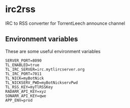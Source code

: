 # irc2rss
IRC to RSS converter for TorrentLeech announce channel

## Environment variables
These are some useful environment variables
```
SERVER_PORT=8090
TL_ENABLED=true
TL_IRC_SERVER=irc.mytlircserver.org
TL_IRC_PORT=7011
TL_NICK=myBotNick
TL_NICKSERV_PWD=myBotNickservPwd
TL_RSS_KEY=myTlRSSKey
RADARR_API_KEY=xyz
SONARR_API_KEY=qwe
APP_ENV=prod
```
